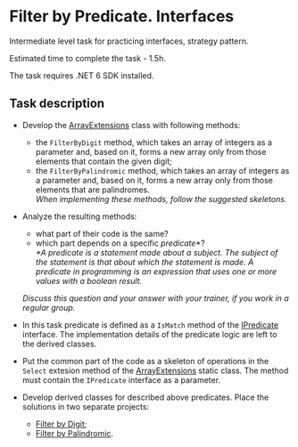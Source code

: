 # Filter by Predicate. Interfaces

Intermediate level task for practicing interfaces, strategy pattern.

Estimated time to complete the task - 1.5h.

The task requires .NET 6 SDK installed.

## Task description

- Develop the [ArrayExtensions](ArrayExtensions) class with following methods:

    - the `FilterByDigit` method, which takes an array of integers as a parameter and, based on it, forms a new array only from those elements that contain the given digit;
    - the `FilterByPalindromic` method, which takes an array of integers as a parameter and, based on it, forms a new array only from those elements that are palindromes.    
    _When implementing these methods, follow the suggested skeletons._

- Analyze the resulting methods:
    - what part of their code is the same?
    - which part depends on a specific _predicate_*?      
    _*A predicate  is a statement made about a subject. The subject of the statement is that about which the statement is made. A predicate in programming is an expression that uses one or more values with a boolean result._

    _Discuss this question and your answer with your trainer, if you work in a regular group._

- In this task predicate is defined as a `IsMatch` method of the [IPredicate](FilterByPredicate/IPredicate.cs) interface. The implementation details of the predicate logic are left to the derived classes.

- Put the common part of the code as a skeleton of operations in the `Select` extesion method of the [ArrayExtensions](FilterByPredicate) static class. The method must contain the `IPredicate` interface as a parameter.

- Develop derived classes for described above predicates. Place the solutions in two separate projects:

    - [Filter by Digit](FilerByDigit);
    - [Filter by Palindromic](FilterByPalindromic).
